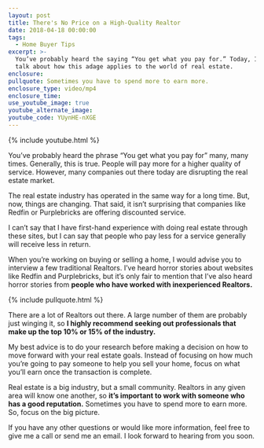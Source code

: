 ```yaml
---
layout: post
title: There's No Price on a High-Quality Realtor
date: 2018-04-18 00:00:00
tags:
  - Home Buyer Tips
excerpt: >-
  You’ve probably heard the saying “You get what you pay for.” Today, I want to
  talk about how this adage applies to the world of real estate.
enclosure:
pullquote: Sometimes you have to spend more to earn more.
enclosure_type: video/mp4
enclosure_time:
use_youtube_image: true
youtube_alternate_image:
youtube_code: YUynHE-nXGE
---
```


{% include youtube.html %}

You’ve probably heard the phrase “You get what you pay for” many, many times. Generally, this is true. People will pay more for a higher quality of service. However, many companies out there today are disrupting the real estate market.

The real estate industry has operated in the same way for a long time. But, now, things are changing. That said, it isn’t surprising that companies like Redfin or Purplebricks are offering discounted service.

I can’t say that I have first-hand experience with doing real estate through these sites, but I can say that people who pay less for a service generally will receive less in return.&nbsp;

When you’re working on buying or selling a home, I would advise you to interview a few traditional Realtors. I’ve heard horror stories about websites like Redfin and Purplebricks, but it’s only fair to mention that I’ve also heard horror stories from **people who have worked with inexperienced Realtors.&nbsp;**

{% include pullquote.html %}

There are a lot of Realtors out there. A large number of them are probably just winging it, so **I highly recommend seeking out professionals that make up the top 10% or 15% of the industry.**

My best advice is to do your research before making a decision on how to move forward with your real estate goals. Instead of focusing on how much you’re going to pay someone to help you sell your home, focus on what you’ll earn once the transaction is complete.

Real estate is a big industry, but a small community. Realtors in any given area will know one another, so **it’s important to work with someone who has a good reputation.** Sometimes you have to spend more to earn more. So, focus on the big picture.

If you have any other questions or would like more information, feel free to give me a call or send me an email. I look forward to hearing from you soon.